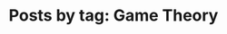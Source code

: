 ---
layout: blog_by_tag
title: 'Posts by tag: Game Theory'
tag: Game Theory
permalink: Game Theory/
---